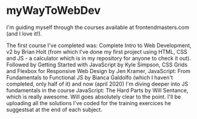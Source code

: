 # myWayToWebDev

I'm guiding myself through the courses available at frontendmasters.com (and I love it!).

The first course I've completed was: Complete Intro to Web Development, v2 by Brian Holt (from which I've done my first project using HTML, CSS and JS - a calculator which is in my repository for anyone to check it out). Followed by Getting Started with JavaScript by Kyle Simpson, CSS Grids and Flexbox for Responsive Web Design by Jen Kramer, JavaScript: From Fundamentals to Functional JS by Bianca Galdolfo (which I haven't completed, only half of it) and now (april 2020) I'm diving deeper into JS fundamentals in the course JavaScript: The Hard Parts by Will Sentance, which is really awesome. Will goes absolutely clear to the point. I'll be uploading all the solutions I've coded for the training exercices he suggestsat at the end of each subject.
